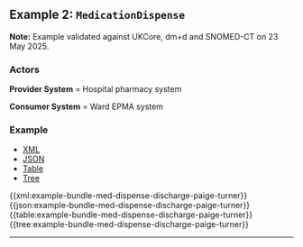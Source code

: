 <h2><a name="example2"></a>Example 2: <code>MedicationDispense</code></h2>

<div class="nhsd-a-box nhsd-a-box--bg-light-blue nhsd-!t-margin-bottom-6 nhsd-t-body"><strong>Note:</strong> Example validated against UKCore, dm+d and SNOMED-CT on 23 May 2025.</div>

### Actors

**Provider System** = Hospital pharmacy system

**Consumer System** = Ward EPMA system

### Example

<!--// start of code snippet -->
<div>
    <ul class="nav nav-tabs" role="tablist">
      <li role="presentation" class="active">
        <a href="#xml-8" aria-controls="xml" role="tab" data-toggle="tab">XML</a>
      </li>
      <li role="presentation">
        <a href="#json-8" aria-controls="json" role="tab" data-toggle="tab">JSON</a>
      </li>
        <li role="presentation">
        <a href="#table-8" aria-controls="table" role="tab" data-toggle="tab">Table</a>
      </li>
      <li role="presentation">
        <a href="#tree-8" aria-controls="tree" role="tab" data-toggle="tab">Tree</a>
      </li>
  </ul>

  <!-- Tab panes -->
  <div class="tab-content snippet">
    <div role="tabpanel" class="tab-pane active" id="xml-8">
      {{xml:example-bundle-med-dispense-discharge-paige-turner}}
    </div>
    <div role="tabpanel" class="tab-pane" id="json-8">
      {{json:example-bundle-med-dispense-discharge-paige-turner}}
    </div>
    <div role="tabpanel" class="tab-pane" id="table-8">
      {{table:example-bundle-med-dispense-discharge-paige-turner}}
    </div>
    <div role="tabpanel" class="tab-pane" id="tree-8">
      {{tree:example-bundle-med-dispense-discharge-paige-turner}}
    </div>
  </div>
</div>
<!--// end of code snippet -->

---